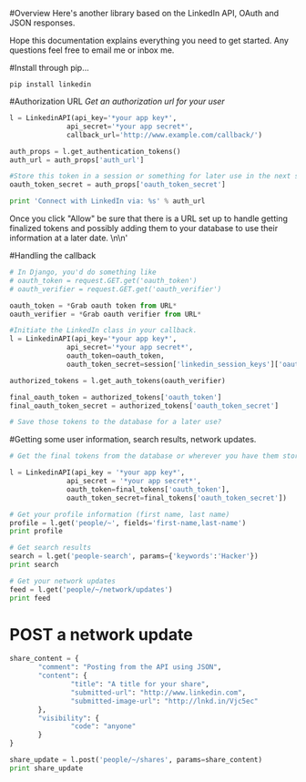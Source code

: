 #Overview
Here's another library based on the LinkedIn API, OAuth and JSON responses.

Hope this documentation explains everything you need to get started. Any questions feel free to email me or inbox me.

#Install through pip...
```
pip install linkedin
```

#Authorization URL
*Get an authorization url for your user*

```python
l = LinkedinAPI(api_key='*your app key*',
              api_secret='*your app secret*',
              callback_url='http://www.example.com/callback/')

auth_props = l.get_authentication_tokens()
auth_url = auth_props['auth_url']

#Store this token in a session or something for later use in the next step.
oauth_token_secret = auth_props['oauth_token_secret']

print 'Connect with LinkedIn via: %s' % auth_url
```

Once you click "Allow" be sure that there is a URL set up to handle getting finalized tokens and possibly adding them to your database to use their information at a later date. \n\n'

#Handling the callback
```python
# In Django, you'd do something like
# oauth_token = request.GET.get('oauth_token')
# oauth_verifier = request.GET.get('oauth_verifier')

oauth_token = *Grab oauth token from URL*
oauth_verifier = *Grab oauth verifier from URL*

#Initiate the LinkedIn class in your callback.
l = LinkedinAPI(api_key='*your app key*',
              api_secret='*your app secret*',
              oauth_token=oauth_token,
              oauth_token_secret=session['linkedin_session_keys']['oauth_token_secret'])

authorized_tokens = l.get_auth_tokens(oauth_verifier)

final_oauth_token = authorized_tokens['oauth_token']
final_oauth_token_secret = authorized_tokens['oauth_token_secret']

# Save those tokens to the database for a later use?
```

#Getting some user information, search results, network updates.
```python
# Get the final tokens from the database or wherever you have them stored

l = LinkedinAPI(api_key = '*your app key*',
              api_secret = '*your app secret*',
              oauth_token=final_tokens['oauth_token'],
              oauth_token_secret=final_tokens['oauth_token_secret'])

# Get your profile information (first name, last name)
profile = l.get('people/~', fields='first-name,last-name')
print profile

# Get search results
search = l.get('people-search', params={'keywords':'Hacker'})
print search

# Get your network updates
feed = l.get('people/~/network/updates')
print feed
```

# POST a network update
```python
share_content = { 
       "comment": "Posting from the API using JSON", 
       "content": { 
               "title": "A title for your share", 
               "submitted-url": "http://www.linkedin.com", 
               "submitted-image-url": "http://lnkd.in/Vjc5ec" 
       }, 
       "visibility": { 
               "code": "anyone" 
       } 
}

share_update = l.post('people/~/shares', params=share_content)
print share_update
```